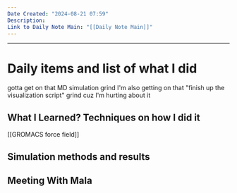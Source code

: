 ```yaml
---
Date Created: "2024-08-21 07:59"
Description: 
Link to Daily Note Main: "[[Daily Note Main]]"
---
```

---
# Daily items and list of what I did

gotta get on that MD simulation grind
I'm also getting on that "finish up the visualization script" grind cuz I'm hurting about it


## What I Learned? Techniques on how I did it

[[GROMACS force field]]

## Simulation methods and results



## Meeting With Mala
